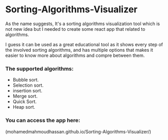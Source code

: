 # Sorting-Algorithms-Visualizer
As the name suggests, It's a sorting algorithms visualization tool which is not new idea but I needed to create some react app that related to algorithms.

I guess it can be used as a great educational tool as it shows every step of the involved sorting algorithms, and has multiple options that makes it easier to know more about algorithms and compre between them.

### The supported algorithms:
  - Bubble sort.
  - Selection sort.
  - insertion sort.
  - Merge sort.
  - Quick Sort.
  - Heap sort.

### You can access the app here:
(mohamedmahmoudhassan.github.io/Sorting-Algorithms-Visualizer/)
